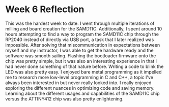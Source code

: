 # Week 6 Reflection

This was the hardest week to date. I went through multiple iterations of milling and board creation for the SAMD11C. Additionally, I spent around 10 hours attempting to find a way to program the SAMD11C chip through the RP2040 instead of directly via USB port, a task that I later realized was impossible. After solving that miscommunication in expectations between myself and my instructor, I was able to get the hardware ready and the software was smooth sailing. Flashing the bootloader firmware onto the chip was pretty simple, but it was also an interesting experience in that I had never done something of that nature before. Writing a code to blink the LED was also pretty easy. I enjoyed bare metal programming as it impelled me to research more low-level programming in C and C++, a topic I've always been interested in but never really looked into. I really enjoyed exploring the different nuances in optimizing code and saving memory. Learning about the different usages and capabilities of the SAMD11C chip versus the ATTINY412 chip was also pretty enlightening.